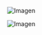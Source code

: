 ![Imagen](https://st.depositphotos.com/1625039/1746/i/600/depositphotos_17461085-stock-photo-funny-dachshund.jpg)

![Imagen](Imagenes\descarga.png)